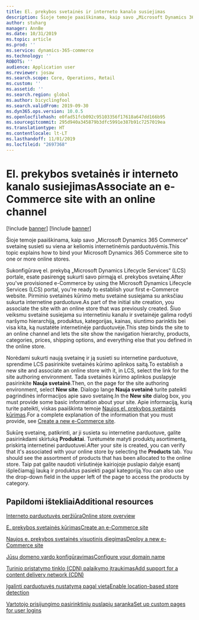 ```yaml
---
title: El. prekybos svetainės ir interneto kanalo susiejimas
description: Šioje temoje paaiškinama, kaip savo „Microsoft Dynamics 365 Commerce“ svetainę susieti su viena ar keliomis internetinėmis parduotuvėmis.
author: stuharg
manager: AnnBe
ms.date: 10/31/2019
ms.topic: article
ms.prod: ''
ms.service: dynamics-365-commerce
ms.technology: ''
ROBOTS: ''
audience: Application user
ms.reviewer: josaw
ms.search.scope: Core, Operations, Retail
ms.custom: ''
ms.assetid: ''
ms.search.region: global
ms.author: bicyclingfool
ms.search.validFrom: 2019-09-30
ms.dyn365.ops.version: 10.0.5
ms.openlocfilehash: e0fad51fcb092c95103356f17618a647dd166b95
ms.sourcegitcommit: 295d940a345879b3dfc5991e387b91c7257019ea
ms.translationtype: HT
ms.contentlocale: lt-LT
ms.lasthandoff: 11/01/2019
ms.locfileid: "2697368"
---
```

# <a name="associate-an-e-commerce-site-with-an-online-channel"></a><span data-ttu-id="c8c28-103">El. prekybos svetainės ir interneto kanalo susiejimas</span><span class="sxs-lookup"><span data-stu-id="c8c28-103">Associate an e-Commerce site with an online channel</span></span>

[!include [banner](includes/banner.md)]
[!include [banner](includes/preview-banner.md)]

<span data-ttu-id="c8c28-104">Šioje temoje paaiškinama, kaip savo „Microsoft Dynamics 365 Commerce“ svetainę susieti su viena ar keliomis internetinėmis parduotuvėmis.</span><span class="sxs-lookup"><span data-stu-id="c8c28-104">This topic explains how to bind your Microsoft Dynamics 365 Commerce site to one or more online stores.</span></span> 

<span data-ttu-id="c8c28-105">Sukonfigūravę el. prekybą „Microsoft Dynamics Lifecycle Services“ (LCS) portale, esate pasirengę sukurti savo pirmąją el. prekybos svetainę.</span><span class="sxs-lookup"><span data-stu-id="c8c28-105">After you've provisioned e-Commerce by using the Microsoft Dynamics Lifecycle Services (LCS) portal, you're ready to establish your first e-Commerce website.</span></span> <span data-ttu-id="c8c28-106">Pirminio svetainės kūrimo metu svetainė susiejama su anksčiau sukurta internetine parduotuve.</span><span class="sxs-lookup"><span data-stu-id="c8c28-106">As part of the initial site creation, you associate the site with an online store that was previously created.</span></span> <span data-ttu-id="c8c28-107">Šiuo veiksmu svetainė susiejama su internetiniu kanalu ir svetainėje galima rodyti naršymo hierarchiją, produktus, kategorijas, kainas, siuntimo parinktis bei visa kita, ką nustatėte internetinėje parduotuvėje.</span><span class="sxs-lookup"><span data-stu-id="c8c28-107">This step binds the site to an online channel and lets the site show the navigation hierarchy, products, categories, prices, shipping options, and everything else that you defined in the online store.</span></span>

<span data-ttu-id="c8c28-108">Norėdami sukurti naują svetainę ir ją susieti su internetine parduotuve, sprendime LCS pasirinkite svetainės kūrimo aplinkos saitą.</span><span class="sxs-lookup"><span data-stu-id="c8c28-108">To establish a new site and associate an online store with it, in LCS, select the link for the site authoring environment.</span></span> <span data-ttu-id="c8c28-109">Tada svetainės kūrimo aplinkos puslapyje pasirinkite **Nauja svetainė**.</span><span class="sxs-lookup"><span data-stu-id="c8c28-109">Then, on the page for the site authoring environment, select **New site**.</span></span> <span data-ttu-id="c8c28-110">Dialogo lange **Nauja svetainė** turite pateikti pagrindinės informacijos apie savo svetainę.</span><span class="sxs-lookup"><span data-stu-id="c8c28-110">In the **New site** dialog box, you must provide some basic information about your site.</span></span> <span data-ttu-id="c8c28-111">Apie informaciją, kurią turite pateikti, viskas paaiškinta temoje [Naujos el. prekybos svetainės kūrimas](create-ecommerce-site.md).</span><span class="sxs-lookup"><span data-stu-id="c8c28-111">For a complete explanation of the information that you must provide, see [Create a new e-Commerce site](create-ecommerce-site.md).</span></span>

<span data-ttu-id="c8c28-112">Sukūrę svetainę, patikrinti, ar ji susieta su internetine parduotuve, galite pasirinkdami skirtuką **Produktai**. Turėtumėte matyti produktų asortimentą, priskirtą internetinei parduotuvei.</span><span class="sxs-lookup"><span data-stu-id="c8c28-112">After your site is created, you can verify that it's associated with your online store by selecting the **Products** tab. You should see the assortment of products that has been allocated to the online store.</span></span> <span data-ttu-id="c8c28-113">Taip pat galite naudoti viršutinėje kairiojoje puslapio dalyje esantį išplečiamąjį lauką ir produktus pasiekti pagal kategoriją.</span><span class="sxs-lookup"><span data-stu-id="c8c28-113">You can also use the drop-down field in the upper left of the page to access the products by category.</span></span>

## <a name="additional-resources"></a><span data-ttu-id="c8c28-114">Papildomi ištekliai</span><span class="sxs-lookup"><span data-stu-id="c8c28-114">Additional resources</span></span>

[<span data-ttu-id="c8c28-115">Interneto parduotuvės peržiūra</span><span class="sxs-lookup"><span data-stu-id="c8c28-115">Online store overview</span></span>](online-store-overview.md)

[<span data-ttu-id="c8c28-116">E. prekybos svetainės kūrimas</span><span class="sxs-lookup"><span data-stu-id="c8c28-116">Create an e-Commerce site</span></span>](create-ecommerce-site.md)

[<span data-ttu-id="c8c28-117">Naujos e. prekybos svetainės visuotinis diegimas</span><span class="sxs-lookup"><span data-stu-id="c8c28-117">Deploy a new e-Commerce site</span></span>](deploy-ecommerce-site.md)

[<span data-ttu-id="c8c28-118">Jūsų domeno vardo konfigūravimas</span><span class="sxs-lookup"><span data-stu-id="c8c28-118">Configure your domain name</span></span>](configure-your-domain-name.md)

[<span data-ttu-id="c8c28-119">Turinio pristatymo tinklo (CDN) palaikymo įtraukimas</span><span class="sxs-lookup"><span data-stu-id="c8c28-119">Add support for a content delivery network (CDN)</span></span>](add-cdn-support.md)

[<span data-ttu-id="c8c28-120">Įgalinti parduotuvės nustatymą pagal vietą</span><span class="sxs-lookup"><span data-stu-id="c8c28-120">Enable location-based store detection</span></span>](enable-store-detection.md)

[<span data-ttu-id="c8c28-121">Vartotojo prisijungimo pasirinktinių puslapių sąranka</span><span class="sxs-lookup"><span data-stu-id="c8c28-121">Set up custom pages for user logins</span></span>](custom-pages-user-logins.md)
